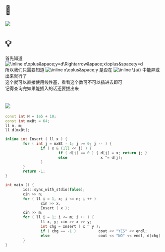 # 🔗
<a href="https://ac.nowcoder.com/acm/problem/17968"><img src="https://i.loli.net/2021/11/25/as87AUVJENuel1R.png"></a>

# 💡
首先知道  <img src="https://latex.codecogs.com/svg.image?\inline&space;x\oplus&space;d=y\Rightarrow&space;x\oplus&space;y=d" title="\inline x\oplus&space;y=d\Rightarrow&space;x\oplus&space;y=d" />  
所以我们只需要知道  <img src="https://latex.codecogs.com/svg.image?\inline&space;x\oplus&space;y" title="\inline x\oplus&space;y" /> 是否在  <img src="https://latex.codecogs.com/svg.image?\inline&space;\{a\}" title="\inline \{a\}" /> 中能异或出来就行了  
这个就可以直接使用线性基，看看这个数可不可以插进去即可  
记得查询完如果能插入的话还要拔出来  

# <img src="https://img-blog.csdnimg.cn/20210713144601841.png" >
```cpp
const int N = 1e5 + 10;
const int mxBt = 64;
ll n, m;
ll d[mxBt];

inline int Insert ( ll x ) {
        for ( int j = mxBt - 1; j >= 0; j -- ) {
                if ( x & (1ll << j) ) {
                        if ( d[j] == 0 ) { d[j] = x; return j; }
                        else               x ^= d[j];
                }
        }
        return -1;
}

int main () {
        ios::sync_with_stdio(false);
        cin >> n; 
        for ( ll i = 1, x; i <= n; i ++ )
                cin >> x,
                Insert ( x );
        cin >> m;
        for ( ll i = 1; i <= m; i ++ ) {
                ll x, y; cin >> x >> y;
                int chg = Insert ( x ^ y );
                if ( chg == -1 )          cout << "YES" << endl;
                else                      cout << "NO" << endl, d[chg] = 0;
        }
}
```
